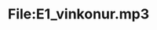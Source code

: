 ---
title: File:E1_vinkonur.mp3
recording of: vinkonur
reading speed: slow
speaker: E
license: CC0
---